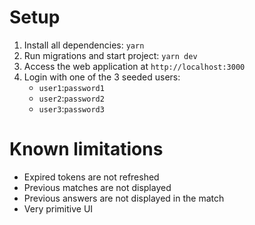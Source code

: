 # Setup

1. Install all dependencies: `yarn`
2. Run migrations and start project: `yarn dev`
3. Access the web application at `http://localhost:3000`
4. Login with one of the 3 seeded users:
    - `user1`:`password1`
    - `user2`:`password2`
    - `user3`:`password3`

# Known limitations

- Expired tokens are not refreshed
- Previous matches are not displayed
- Previous answers are not displayed in the match
- Very primitive UI
